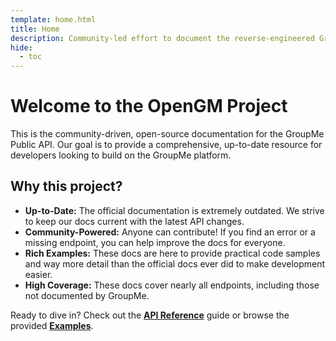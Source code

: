 ```yaml
---
template: home.html
title: Home
description: Community-led effort to document the reverse-engineered GroupMe API.
hide:
  - toc
---
```


# Welcome to the OpenGM Project

This is the community-driven, open-source documentation for the GroupMe Public API. Our goal is to provide a comprehensive, up-to-date resource for developers looking to build on the GroupMe platform.

## Why this project?

- **Up-to-Date:** The official documentation is extremely outdated. We strive to keep our docs current with the latest API changes.
- **Community-Powered:** Anyone can contribute! If you find an error or a missing endpoint, you can help improve the docs for everyone.
- **Rich Examples:** These docs are here to provide practical code samples and way more detail than the official docs ever did to make development easier.
- **High Coverage:** These docs cover nearly all endpoints, including those not documented by GroupMe.
  
Ready to dive in? Check out the [**API Reference**](./api) guide or browse the provided [**Examples**](./examples).
